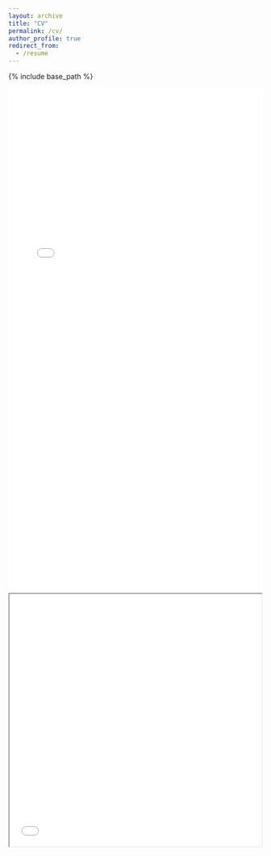 ```yaml
---
layout: archive
title: "CV"
permalink: /cv/
author_profile: true
redirect_from:
  - /resume
---
```


{% include base_path %}

<iframe src="/files/paper1.pdf" style="width: 100%; height: 1000px;border: none;"></iframe>

<iframe src="/files/glowscript/Lec01pipe.html" width="500" height="500"></iframe>
